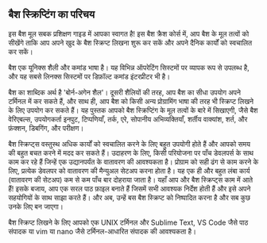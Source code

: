 ## बैश स्क्रिप्टिंग का परिचय

इस बैश मूल सबक प्रशिक्षण गाइड में आपका स्वागत है! इस बैश क्रैश कोर्स में, आप बैश के मूल तत्वों को सीखेंगे ताकि आप अपने खुद के बैश स्क्रिप्ट लिखना शुरू कर सकें और अपने दैनिक कार्यों को स्वचालित कर सकें।

बैश एक यूनिक्स शैली और कमांड भाषा है। यह विभिन्न ऑपरेटिंग सिस्टमों पर व्यापक रूप से उपलब्ध है, और यह सबसे लिनक्स सिस्टमों पर डिफ़ॉल्ट कमांड इंटरप्रीटर भी है।

बैश का शाब्दिक अर्थ है 'बोर्न-अगेन शैल'। दूसरी शैलियों की तरह, आप बैश का सीधा उपयोग अपने टर्मिनल में कर सकते हैं, और साथ ही, आप बैश को किसी अन्य प्रोग्रामिंग भाषा की तरह भी स्क्रिप्ट लिखने के लिए उपयोग कर सकते हैं। यह पुस्तक आपको बैश स्क्रिप्टिंग के मूल तत्वों के बारे में सिखाएगी, जैसे बैश वेरिएबल्स, उपयोगकर्ता इनपुट, टिप्पणियाँ, तर्क, एरे, सोपानीय अभिव्यक्तियाँ, शर्तीय वाक्यांश, शर्त, और फ़ंक्शन, डिबगिंग, और परीक्षण।

बैश स्क्रिप्ट्स वस्तुस्थ अधिक कार्यों को स्वचालित करने के लिए बहुत उपयोगी होते हैं और आपको समय की बहुत बचत करने में मदद कर सकते हैं। उदाहरण के लिए, किसी परियोजना पर पाँच डेवलपर्स के साथ काम कर रहे हैं जिन्हें एक उद्यानपर्यंत के वातावरण की आवश्यकता है। प्रोग्राम को सही ढंग से काम करने के लिए, प्रत्येक डेवलपर को वातावरण की मैन्युअल सेटअप करना होता है। यह एक ही और बहुत लंबा कार्य (वातावरण की सेटअप) कम से कम पाँच बार दोहराया जाता है। यहाँ आप और बैश स्क्रिप्ट्स काम में आते हैं! इसके बजाय, आप एक सरल पाठ फ़ाइल बनाते हैं जिसमें सभी आवश्यक निर्देश होती हैं और इसे अपने सहयोगियों के साथ साझा करते हैं। और अब, उन्हें बस बैश स्क्रिप्ट को निष्पादित करना है और सब कुछ उनके लिए बन जाएगा।

बैश स्क्रिप्ट लिखने के लिए आपको एक UNIX टर्मिनल और Sublime Text, VS Code जैसे पाठ संपादक या vim या nano जैसे टर्मिनल-आधारित संपादक की आवश्यकता है।